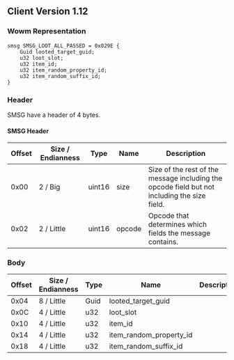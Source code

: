 ## Client Version 1.12

### Wowm Representation
```rust,ignore
smsg SMSG_LOOT_ALL_PASSED = 0x029E {
    Guid looted_target_guid;
    u32 loot_slot;
    u32 item_id;
    u32 item_random_property_id;
    u32 item_random_suffix_id;
}
```
### Header
SMSG have a header of 4 bytes.

#### SMSG Header
| Offset | Size / Endianness | Type   | Name   | Description |
| ------ | ----------------- | ------ | ------ | ----------- |
| 0x00   | 2 / Big           | uint16 | size   | Size of the rest of the message including the opcode field but not including the size field.|
| 0x02   | 2 / Little        | uint16 | opcode | Opcode that determines which fields the message contains.|
### Body
| Offset | Size / Endianness | Type | Name | Description |
| ------ | ----------------- | ---- | ---- | ----------- |
| 0x04 | 8 / Little | Guid | looted_target_guid |  |
| 0x0C | 4 / Little | u32 | loot_slot |  |
| 0x10 | 4 / Little | u32 | item_id |  |
| 0x14 | 4 / Little | u32 | item_random_property_id |  |
| 0x18 | 4 / Little | u32 | item_random_suffix_id |  |
